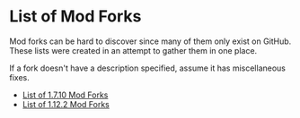 # List of Mod Forks

Mod forks can be hard to discover since many of them only exist on GitHub. These lists were created in an attempt to gather them in one place.

If a fork doesn't have a description specified, assume it has miscellaneous fixes.

* [List of 1.7.10 Mod Forks](list-of-1.7.10-mod-forks.md)
* [List of 1.12.2 Mod Forks](list-of-1.12.2-mod-forks.md)
